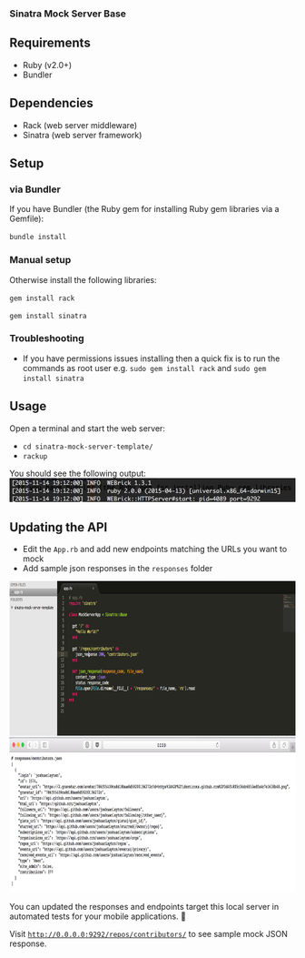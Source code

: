 ### Sinatra Mock Server Base

## Requirements
- Ruby (v2.0+)
- Bundler

## Dependencies
- Rack (web server middleware)
- Sinatra (web server framework)

## Setup

### via Bundler
If you have Bundler (the Ruby gem for installing Ruby gem libraries via a Gemfile):

<code>bundle install</code>

### Manual setup

Otherwise install the following libraries:

<code>gem install rack</code>

<code>gem install sinatra</code>

### Troubleshooting
- If you have permissions issues installing then a quick fix is to run the commands as root user e.g. <code>sudo gem install rack</code> and <code>sudo gem install sinatra</code>

## Usage

Open a terminal and start the web server:

- <code>cd sinatra-mock-server-template/</code>
- <code>rackup</code>


You should see the following output:
	<img src="README_screenshots/terminal_1.png" alt="terminal screenshot" width="504" height="42">

## Updating the API

- Edit the <code>App.rb</code> and add new endpoints matching the URLs you want to mock
- Add sample json responses in the <code>responses</code> folder

<img src="README_screenshots/app_rb.png" alt="code screenshot" width="805" height="272">

<img src="README_screenshots/mock_server_response_1.png" alt="mock server screenshot" width="854" height="272">


You can updated the responses and endpoints target this local server in automated tests for your mobile applications. 🎉

Visit <code>http://0.0.0.0:9292/repos/contributors/</code> to see sample mock JSON response.
